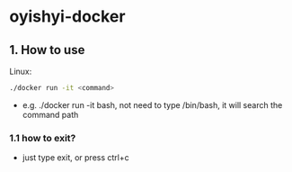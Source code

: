 # oyishyi-docker

## 1. How to use

Linux: 
```bash
./docker run -it <command>
```
- e.g. ./docker run -it bash, not need to type /bin/bash, it will search the command path
### 1.1 how to exit?
- just type exit, or press ctrl+c
